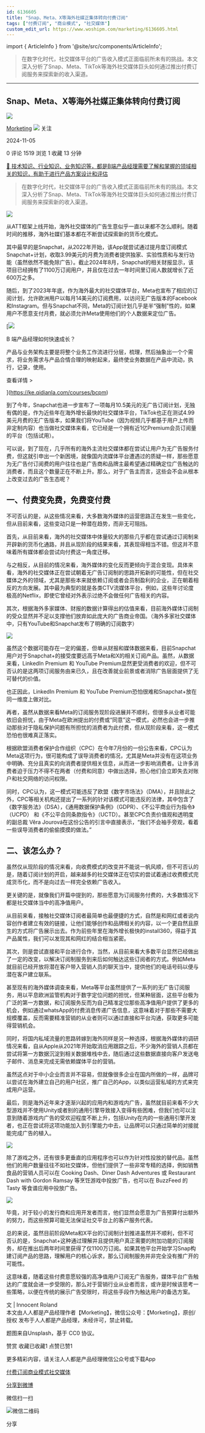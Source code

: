 ```yaml
---
id: 6136605
title: "Snap、Meta、X等海外社媒正集体转向付费订阅"
tags: ["付费订阅", "商业模式", "社交媒体"]
custom_edit_url: https://www.woshipm.com/marketing/6136605.html
---
```

import { ArticleInfo } from '@site/src/components/ArticleInfo';

<ArticleInfo
    author="Morketing"
    authorLink="https://www.woshipm.com/u/1292863"
    published="2024-11-05"
    views={1519}
    comments={0}
    collects={1}
/>

> 在数字化时代，社交媒体平台的广告收入模式正面临前所未有的挑战。本文深入分析了Snap、Meta、TikTok等海外社交媒体巨头如何通过推出付费订阅服务来探索新的收入渠道。

---

## Snap、Meta、X等海外社媒正集体转向付费订阅

[![](https://image.woshipm.com/wp-files/2021/06/iRpgjh51GWQVO8Vc0slz.jpg!/both/72x72)](https://www.woshipm.com/u/1292863)

[Morketing](https://www.woshipm.com/u/1292863) ![](https://static.woshipm.com/tag/1101_1@2x.png) 关注

2024-11-05

0 评论 1519 浏览 1 收藏 13 分钟

[🔗 技术知识、行业知识、业务知识等，都是B端产品经理需要了解和掌握的领域相关的知识，有助于进行产品方案设计和评估](https://ke.qidianla.com/courses/bcpm)

> 在数字化时代，社交媒体平台的广告收入模式正面临前所未有的挑战。本文深入分析了Snap、Meta、TikTok等海外社交媒体巨头如何通过推出付费订阅服务来探索新的收入渠道。

![](https://image.woshipm.com/2024/11/05/596283be-9b1b-11ef-8da6-00163e142b65.png)

从ATT框架上线开始，海外社交媒体的广告生意似乎一直以来都不怎么顺利。随着时间的推移，海外社媒们基本都在不断尝试探索新的货币化模式。

其中最早的是Snapchat，从2022年开始，该App就尝试通过提月度订阅模式Snapchat+计划，收取3.99美元的月费为消费者提供独家、实验性质和与发行功能（虽然依然不能免除广告）。截止2024年8月，Snapchat的相关财报显示，该项目已经拥有了1100万订阅用户，并且仅在过去一年时间里订阅人数就增长了近600万之多。

随后，到了2023年年底，作为海外最大的社交媒体平台，Meta也宣布了相应的订阅计划，允许欧洲用户以每月14美元的订阅费用，以访问无广告版本的Facebook和Instagram。但与Snapchat不同，Meta的订阅计划几乎是半“强制”性的，如果用户不愿意支付月费，就必须允许Meta使用他们的个人数据来定位广告。

[![](https://image.woshipm.com/2023/08/02/a53a469e-30e3-11ee-88e7-00163e0b5ff3.png)

B 端产品经理如何快速成长？

产品与业务架构主要是将整个业务工作流进行分层，梳理，然后抽象出一个个需求，将业务需求与产品合情合理的映射起来，最终使业务数据在产品中流动，执行，记录，使用。

查看详情 >

](https://ke.qidianla.com/courses/bcpm)

到了今年，Snapchat也进一步宣布了一项每月10.5美元的无广告订阅计划，无独有偶的是，作为近些年在海外增长最快的社交媒体平台，TikTok也正在测试4.99美元月费的无广告版本，如果我们将YouTube（因为视频几乎都基于用户上传而非定制内容）也当做社交媒体来看，它已经是一个拥有近1亿Premium会员订阅量的平台（包括试用）。

可以说，到了现在，几乎所有的海外主流社交媒体都在尝试让用户为无广告服务付费，但这就引申出一个新困境，就像国内流媒体平台遭遇过的质疑一样，那些愿意为无广告付订阅费的用户往往也是广告商和品牌主最希望通过精确定位广告触达的消费者，而且这个数量正在不断上升。那么，对于广告主而言，这些会不会从根本上改变过去的广告生态呢？

## 一、付费变免费，免费变付费

不可否认的是，从这些情况来看，大多数海外媒体的运营思路正在发生一些变化，但从目前来看，这些变动只是一种潜在趋势，而非无可阻挡。

首先，从目前来看，海外的社交媒体中体量较大的那些几乎都在尝试通过订阅制来开辟新的货币化通路，并且从现阶段的结果来看，其表现得相当不错。但这并不意味着所有媒体都会尝试向付费这一角度迁移。

与之相反，从目前的情况来看，海外媒体的变化反而更倾向于混合变现。具体来看，海外的社交媒体正在尝试朝着无广告订阅制的思路开拓新的可能性，但在社交媒体之外的领域，尤其是那些本来就依赖订阅或者会员制盈利的企业，正在朝着相反的方向发展。其中最为典型的就是各类CTV流媒体平台，例如，这些年讨论度极高的Netflix，即使它曾经对外表示过绝不会做任何广告相关的内容。

其次，根据海外多家媒体、财报的数据计算得出的估值来看，目前海外媒体订阅制的受众显然并不足以支撑他们放弃如此庞大的广告商业帝国。（海外多家社交媒体中，只有YouTube和Snapchat发布了明确的订阅数字）

![](https://image.woshipm.com/2024/11/03/65fd3098-9980-11ef-8da6-00163e142b65.png)

虽然这个数据可能存在一定的偏差，但单从财报和媒体数据来看，目前Snapchat用户对于Snapchat+的接受度要远高于Meta和X的相关订阅产品。虽然，从数据来看，LinkedIn Premium 和 YouTube Premium显然更受消费者的欢迎，但不可否认的是这两项订阅服务由来已久，且在改善就业前景或者消除广告层面提供了无可替代的价值。

也正因此，LinkedIn Premium 和 YouTube Premium恐怕很难和Snapchat+放在同一维度上做对比。

再者，虽然从数据来看Meta的订阅服务现阶段进展并不顺利，但很多从业者可能依旧会担忧，由于Meta在欧洲提出的付费或“同意”这一模式，必然也会进一步推动那些对于隐私保护问题有所担忧的消费者为此付费，但从现阶段来看，这一模式恐怕也很难真正落实。

根据欧盟消费者保护合作组织（CPC）在今年7月份的一份公告来看，CPC认为Meta这项行为，很可能构成了误导消费者的情况，尤其是Meta并没有在这项业务中明确、充分且真实的向消费者提供相关信息，从而进一步影响消费者。让许多消费者迫于压力不得不在两者（付费和同意）中做出选择，担心他们会立即失去对账户和社交网络的访问权限。

同时，CPC认为，这一模式可能违反了欧盟《数字市场法》（DMA），并且除此之外，CPC等相关机构还提出了一系列的针对该模式可能违反的法律，其中包含了《数字服务法》（DSA），《通用数据保护条例》（GDPR）、《不公平商业行为指令》（UCPD） 和《不公平合同条款指令》（UCTD）。甚至CPC负责价值观和透明度的副总裁 Věra Jourová在这份公告的引言中直接表示，“我们不会袖手旁观，看着一些误导消费者的偷偷摸摸的做法。”

## 二、该怎么办？

虽然仅从现阶段的情况来看，向收费模式的改变并不能说一帆风顺，但不可否认的是，随着订阅计划的开启，越来越多的社交媒体正在切实的尝试着通过收费模式完成货币化，而不是向过去一样完全依赖广告收入。

更关键的是，就像我们开篇中提到的，那些愿意为订阅服务付费的，大多数情况下都是社交媒体当中的高净值用户。

从目前来看，接触社交媒体订阅者最简单也最便捷的方式，自然是和网红或者说内容创作者建立有效的链接，让他们能够创作和品牌相关的内容，以一个更自然且原生的方式将广告展示出去。作为前些年里在海外增长极快的install360，得益于其产品属性，我们可以发现其和网红的结合相当紧密。

其次，则是尝试直接和平台进行合作，当然，从目前来看大多数平台显然已经做出了一定的改变，以解决订阅制服务到来后如何触达这些订阅者的方式。例如Meta就目前已经开放将潜在客户带入营销人员的聊天当中，提供他们的电话号码以便与潜在客户建立联系。

甚至现有的海外媒体调查来看，Meta等平台虽然提供了一系列的无广告订阅服务，用以平息欧洲监管机构对于数字定位问题的担忧，但某种层面，这些平台极为广泛的第一方数据，和订阅服务反而为自己精准定位那些高净值用户提供了更多的机会，例如通过whatsApp的付费消息传递广告信息，这意味着对于那些不需要大规模覆盖，反而需要精准营销的从业者则可以通过直接和平台沟通，获取更多可能得营销机会。

同时，将国内私域流量的思路转嫁到海外同样是另一种选择，根据海外媒体的调研情况来看，自从Apple从2021年开始取消应用跟踪之后，不少海外的营销人员都在尝试将第一方数据沉淀到相关数据堆栈中去，随后通过这些数据直接向客户发送电子邮件、消息来完成无需依赖媒体平台的营销。

虽然这点对于中小企业而言并不容易，但就像很多企业在国内所做的一样，品牌可以尝试在海外建立自己的用户社区，推广自己的App，以类似运营私域的方式来完成用户运营。

最后，则是海外近年来才逐渐兴起的应用内和游戏内广告，虽然就目前来看不少大型游戏并不使用Unity或者别的通用引擎导致接入变得有些困难，但我们也可以注意到随着游戏内广告的受欢迎程度不断上升，包括Unity在内的一些通用引擎开发者，也正在尝试将这项功能加入到引擎能力中去，让品牌可以只通过简单的对接就能完成广告的植入。

![](https://image.woshipm.com/2024/11/03/67a9f23c-9980-11ef-8da6-00163e142b65.png)

除了游戏之外，还有很多更垂直的应用程序也可以作为针对性投放的替代品，虽然他们的用户数量往往不如社交媒体，但他们提供了一些非常专精的选择，例如销售食品的营销人员可以在 Cooking Dash、Diner Dash Adventures 或 Restaurant Dash with Gordon Ramsay 等烹饪游戏中投放广告，也可以在 BuzzFeed 的 Tasty 等食谱应用中投放广告。

![](https://image.woshipm.com/2024/11/03/68b79094-9980-11ef-8da6-00163e142b65.png)

毕竟，对于较小的发行商和应用开发者而言，他们显然会愿意为广告预算付出额外的努力，而这些预算可能无法保证社交平台上的客户服务代表。

总的来说，虽然目前阶段Meta和X平台的订阅制计划推进虽然并不顺利，但不可否认的是，Snapchat+这种通过理解并且提供用户真正需要的附加功能的订阅服务，却在推出后两年时间里获得了仅1100万订阅。如果其他平台开始学习Snap构建订阅产品的思路，理解用户的核心诉求，那么订阅制服务并非完全没有推广开的可能性。

这意味着，随着这些付费意愿较强的高净值用户订阅无广告服务，媒体平台广告触达的广度就会进一步受限的，那么对于营销行业从业者而言，或许是时候该思考一些策略，以便在传统的展示广告受限时，将这些手段作为触达用户的备选方案。

文 | Innocent Roland  
本文由人人都是产品经理作者【Morketing】，微信公众号：【Morketing】，原创/授权 发布于人人都是产品经理，未经许可，禁止转载。

题图来自Unsplash，基于 CC0 协议。

赞赏 收藏已收藏1 点赞已赞1

更多精彩内容，请关注人人都是产品经理微信公众号或下载App

[付费订阅](https://www.woshipm.com/tag/%e4%bb%98%e8%b4%b9%e8%ae%a2%e9%98%85)[商业模式](https://www.woshipm.com/tag/%e5%95%86%e4%b8%9a%e6%a8%a1%e5%bc%8f)[社交媒体](https://www.woshipm.com/tag/%e7%a4%be%e4%ba%a4%e5%aa%92%e4%bd%93)

[分享到微博](https://service.weibo.com/share/share.php?appkey=2775287854&title=Snap、Meta、X等海外社媒正集体转向付费订阅&url=https://www.woshipm.com/marketing/6136605.html&pic=https://image.woshipm.com/2024/11/05/596283be-9b1b-11ef-8da6-00163e142b65.png)

微信扫一扫

![微信二维码](https://api.pwmqr.com/qrcode/create/?url=https://www.woshipm.com/marketing/6136605.html)

分享